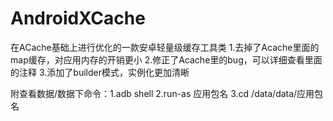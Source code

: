 # AndroidXCache
在ACache基础上进行优化的一款安卓轻量级缓存工具类
1.去掉了Acache里面的map缓存，对应用内存的开销更小
2.修正了Acache里的bug，可以详细查看里面的注释
3.添加了builder模式，实例化更加清晰



附查看数据/数据下命令：1.adb shell
2.run-as 应用包名
3.cd /data/data/应用包名
